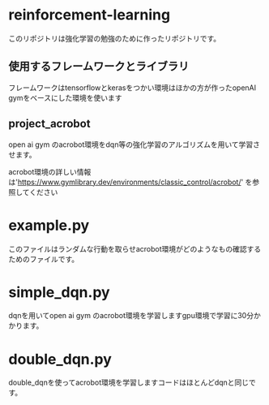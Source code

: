 # reinforcement-learning
このリポジトリは強化学習の勉強のために作ったリポジトリです。
## 使用するフレームワークとライブラリ

フレームワークはtensorflowとkerasをつかい環境はほかの方が作ったopenAI gymをベースにした環境を使います
## project_acrobot
open ai gym のacrobot環境をdqn等の強化学習のアルゴリズムを用いて学習させます。

acrobot環境の詳しい情報は'https://www.gymlibrary.dev/environments/classic_control/acrobot/'
を参照してください
# example.py
このファイルはランダムな行動を取らせacrobot環境がどのようなもの確認するためのファイルです。
# simple_dqn.py
dqnを用いてopen ai gym のacrobot環境を学習しますgpu環境で学習に30分かかります。
# double_dqn.py
double_dqnを使ってacrobot環境を学習しますコードはほとんどdqnと同じです。


